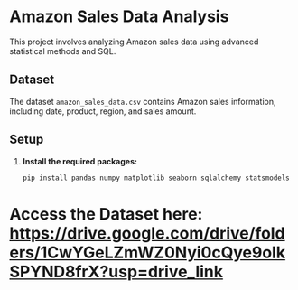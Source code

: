 # Amazon Sales Data Analysis

This project involves analyzing Amazon sales data using advanced statistical methods and SQL.

## Dataset

The dataset `amazon_sales_data.csv` contains Amazon sales information, including date, product, region, and sales amount.

## Setup

1. **Install the required packages:**

   ```bash
   pip install pandas numpy matplotlib seaborn sqlalchemy statsmodels

# Access the Dataset here: https://drive.google.com/drive/folders/1CwYGeLZmWZ0Nyi0cQye9olkSPYND8frX?usp=drive_link

